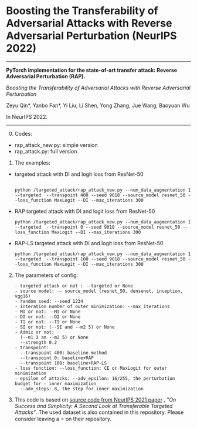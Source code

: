 # Boosting the Transferability of Adversarial Attacks with Reverse Adversarial Perturbation (NeurIPS 2022)
 
----

**PyTorch implementation for the state-of-art transfer attack: Reverse Adversarial Perturbation (RAP).**

*Boosting the Transferability of Adversarial Attacks with Reverse Adversarial Perturbation*

Zeyu Qin*, Yanbo Fan*, Yi Liu, Li Shen, Yong Zhang, Jue Wang, Baoyuan Wu

In NeurIPS 2022.

----

0. Codes:
- rap_attack_new.py: simple version
- rap_attack.py: full version

1. The examples:

- targeted attack with DI and logit loss from ResNet-50

    ```

    python /targeted_attack/rap_attack_new.py --num_data_augmentation 1  --targeted  --transpoint 400 --seed 9018 --source_model resnet_50 --loss_function MaxLogit --DI --max_iterations 300
    ```


- RAP targeted attack with DI and logit loss from ResNet-50

    ```
    python /targeted_attack/rap_attack_new.py --num_data_augmentation 1  --targeted  --transpoint 0 --seed 9018 --source_model resnet_50 --loss_function MaxLogit --DI --max_iterations 300
    ```


- RAP-LS targeted attack with DI and logit loss from ResNet-50

    ```
    python /targeted_attack/rap_attack_new.py --num_data_augmentation 1  --targeted  --transpoint 100 --seed 9018 --source_model resnet_50 --loss_function MaxLogit --DI --max_iterations 300
    ```

2. The parameters of config:

    ```
    - targeted attack or not : --targeted or None
    - source model: -- source_model (resnet_50, densenet, inception, vgg16)
    - random seed: --seed 1234
    - interation number of outer minimization: --max_iterations 
    - MI or not: --MI or None
    - DI or not: --DI or None
    - TI or not: --TI or None
    - SI or not: (--SI and --m2 5) or None 
    - Admix or not: 
      (--m1 3 an --m2 5) or None
      --strength 0.2
    - transpoint:
      --transpoint 400: baseline method
      --transpoint 0: baseline+RAP
      --transpoint 100: baseline+RAP-LS
    - loss function: --loss_function: CE or MaxLogit for outer minimization
    - epsilon of attacks: --adv_epsilon: 16/255, the perturbation budget for - inner maximization
      --adv_steps: 8, the step for inner maximization
    ```

3. This code is based on [source code from NeurIPS 2021 paper](https://github.com/ZhengyuZhao/Targeted-Tansfer) , *"On Success and Simplicity: A Second Look at Transferable Targeted Attacks"*. The used dataset is also contained in this repository. Please consider leaving a :star: on their repository.
